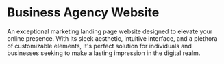 # Business Agency Website

An exceptional marketing landing page website designed to elevate your online presence. With its sleek aesthetic, intuitive interface, and a plethora of customizable elements, It's perfect solution for individuals and businesses seeking to make a lasting impression in the digital realm.

